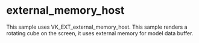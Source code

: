 # external_memory_host

This sample uses VK_EXT_external_memory_host.
This sample renders a rotating cube on the screen, it uses external memory
for model data buffer.

